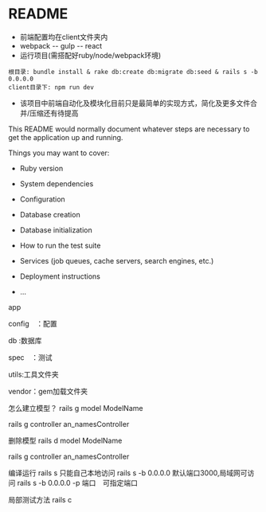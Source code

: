 # README

- 前端配置均在client文件夹内
- webpack -- gulp -- react
- 运行项目(需搭配好ruby/node/webpack环境)
```
根目录: bundle install & rake db:create db:migrate db:seed & rails s -b 0.0.0.0
client目录下: npm run dev
```
- 该项目中前端自动化及模块化目前只是最简单的实现方式，简化及更多文件合并/压缩还有待提高

This README would normally document whatever steps are necessary to get the
application up and running.

Things you may want to cover:

* Ruby version

* System dependencies

* Configuration

* Database creation

* Database initialization

* How to run the test suite

* Services (job queues, cache servers, search engines, etc.)

* Deployment instructions

* ...


app

config　：配置

db :数据库

spec　：测试


utils:工具文件夹

vendor：gem加载文件夹


怎么建立模型？
rails g model ModelName

rails g controller an_namesController

删除模型
rails d model ModelName

rails g controller an_namesController


编译运行
rails s 只能自己本地访问
rails s -b 0.0.0.0 默认端口3000,局域网可访问
rails s -b 0.0.0.0 -p 端口　可指定端口

局部测试方法
rails c
